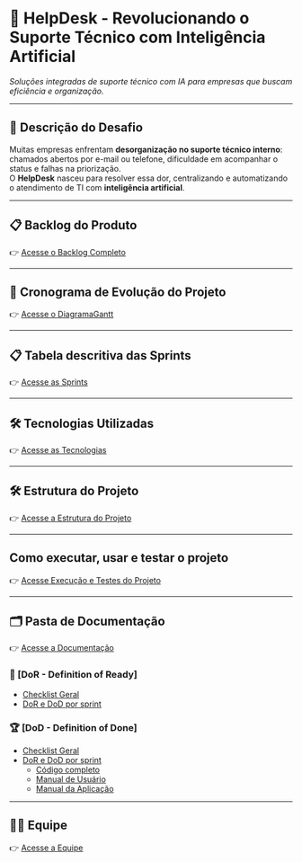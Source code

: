 # 📌 HelpDesk - Revolucionando o Suporte Técnico com Inteligência Artificial  

_Soluções integradas de suporte técnico com IA para empresas que buscam eficiência e organização._

---

## 📝 Descrição do Desafio  
Muitas empresas enfrentam **desorganização no suporte técnico interno**: chamados abertos por e-mail ou telefone, dificuldade em acompanhar o status e falhas na priorização.  
O **HelpDesk** nasceu para resolver essa dor, centralizando e automatizando o atendimento de TI com **inteligência artificial**.

---

## 📋 Backlog do Produto  

👉 [Acesse o Backlog Completo](https://github.com/kauacsilva/HelpDesk/blob/main/Documenta%C3%A7%C3%A3o/Backlog.md)

---

## 📆 Cronograma de Evolução do Projeto  

👉 [Acesse o DiagramaGantt](https://github.com/kauacsilva/HelpDesk/blob/main/Documenta%C3%A7%C3%A3o/gantt.md)

---

## 📋 Tabela descritiva das Sprints  

👉 [Acesse as Sprints](https://github.com/kauacsilva/HelpDesk/blob/main/Documenta%C3%A7%C3%A3o/Sprints.md)

---

## 🛠 Tecnologias Utilizadas  

👉 [Acesse as Tecnologias](https://github.com/kauacsilva/HelpDesk/blob/main/Documenta%C3%A7%C3%A3o/Tecnologias.md)

---

## 🛠 Estrutura do Projeto

👉 [Acesse a Estrutura do Projeto](https://github.com/kauacsilva/HelpDesk/blob/main/Documenta%C3%A7%C3%A3o/Estrutura.md)

---

## Como executar, usar e testar o projeto

👉 [Acesse Execução e Testes do Projeto](https://github.com/kauacsilva/HelpDesk/blob/main/Documenta%C3%A7%C3%A3o/Execu%C3%A7%C3%A3o%20e%20Testes%20do%20Projeto.md)

---

## 🗂️ Pasta de Documentação

👉 [Acesse a Documentação](https://github.com/kauacsilva/HelpDesk/tree/main/Documenta%C3%A7%C3%A3o)

    
### 🏃‍ [DoR - Definition of Ready]

* [Checklist Geral](https://github.com/kauacsilva/HelpDesk/blob/main/Documenta%C3%A7%C3%A3o/DoR%20e%20DoD/Checklist_DoR_DoD.md)
* [DoR e DoD por sprint](https://github.com/kauacsilva/HelpDesk/blob/main/Documenta%C3%A7%C3%A3o/DoR%20e%20DoD/DoR_DoD_por_sprint.md)
 
### 🏆 [DoD - Definition of Done]

* [Checklist Geral](https://github.com/kauacsilva/HelpDesk/blob/main/Documenta%C3%A7%C3%A3o/DoR%20e%20DoD/Checklist_DoR_DoD.md)
* [DoR e DoD por sprint](https://github.com/kauacsilva/HelpDesk/blob/main/Documenta%C3%A7%C3%A3o/DoR%20e%20DoD/DoR_DoD_por_sprint.md)
    * [Código completo](https://github.com/kauacsilva/HelpDesk/tree/main/Codigo)
    * [Manual de Usuário](https://github.com/kauacsilva/HelpDesk/blob/main/Documenta%C3%A7%C3%A3o/DoR%20e%20DoD/Manual%20do%20Usuario.md)
    * [Manual da Aplicação](https://github.com/kauacsilva/HelpDesk/blob/main/Documenta%C3%A7%C3%A3o/DoR%20e%20DoD/Manual%20de%20Aplica%C3%A7%C3%A3o.md)

---

## 👨‍💻 Equipe

👉 [Acesse a Equipe](https://github.com/kauacsilva/HelpDesk/blob/main/Documenta%C3%A7%C3%A3o/Equipe.md)
